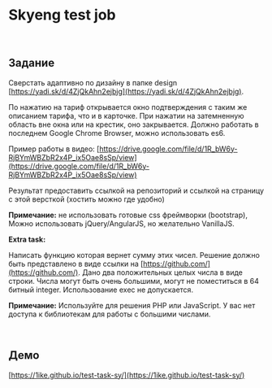 # Skyeng test job

<!-- [![Build Status](https://travis-ci.org/1ike/test-task-1tv.svg?branch=master)](https://travis-ci.org/1ike/test-task-1tv) -->

&nbsp;
## Задание

Сверстать адаптивно по дизайну в папке design [https://yadi.sk/d/4ZjQkAhn2ejbjg](https://yadi.sk/d/4ZjQkAhn2ejbjg).

По нажатию на тариф открывается окно подтверждения с таким же описанием тарифа, что и в карточке. При нажатии на затемненную область вне окна или на крестик, оно закрывается. Должно работать в последнем Google Chrome Browser, можно использовать es6.

Пример работы в видео: [https://drive.google.com/file/d/1R_bW6y-RjBYmWBZbR2x4P_ix5Oae8sSp/view](https://drive.google.com/file/d/1R_bW6y-RjBYmWBZbR2x4P_ix5Oae8sSp/view)

Результат предоставить ссылкой на репозиторий и ссылкой на страницу с этой версткой (хостить можно где удобно)

**Примечание:** не использовать готовые css фреймворки (bootstrap), Можно использовать jQuery/AngularJS, но желательно VanillaJS.

**Extra task:**

Написать функцию которая вернет сумму этих чисел. Решение должно быть представлено в виде ссылки на [https://github.com/](https://github.com/).
Дано два положительных целых числа в виде строки. Числа могут быть очень большими, могут не поместиться в 64 битный integer. Использование exec не допускается.

**Примечание:** Используйте для решения PHP или JavaScript. У вас нет доступа к библиотекам для работы с большими числами.

&nbsp;

## Демо

[https://1ike.github.io/test-task-sy/](https://1ike.github.io/test-task-sy/)

&nbsp;
